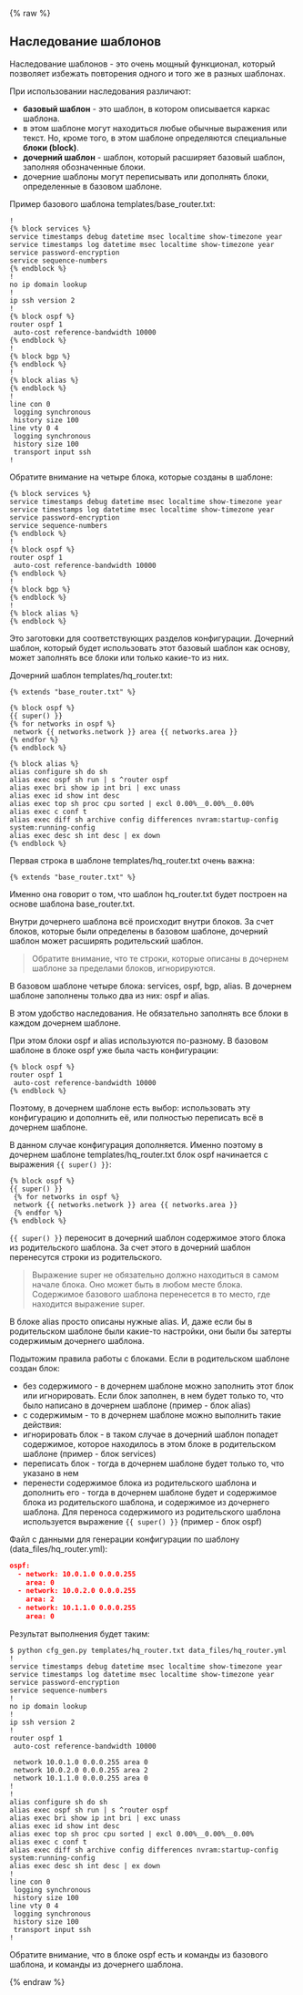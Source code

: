 {% raw %}
## Наследование шаблонов

Наследование шаблонов - это очень мощный функционал, который позволяет избежать повторения одного и того же в разных шаблонах.

При использовании наследования различают:
* __базовый шаблон__ - это шаблон, в котором описывается каркас шаблона.
 * в этом шаблоне могут находиться любые обычные выражения или текст. Но, кроме того, в этом шаблоне определяются специальные __блоки (block)__. 
* __дочерний шаблон__ - шаблон, который расширяет базовый шаблон, заполняя обозначенные блоки.
 * дочерние шаблоны могут переписывать или дополнять блоки, определенные в базовом шаблоне.


Пример базового шаблона templates/base_router.txt:
```
!
{% block services %}
service timestamps debug datetime msec localtime show-timezone year
service timestamps log datetime msec localtime show-timezone year
service password-encryption
service sequence-numbers
{% endblock %}
!
no ip domain lookup
!
ip ssh version 2
!
{% block ospf %}
router ospf 1
 auto-cost reference-bandwidth 10000
{% endblock %}
!
{% block bgp %}
{% endblock %}
!
{% block alias %}
{% endblock %}
!
line con 0
 logging synchronous
 history size 100
line vty 0 4
 logging synchronous
 history size 100
 transport input ssh
!
```

Обратите внимание на четыре блока, которые созданы в шаблоне:
```
{% block services %}
service timestamps debug datetime msec localtime show-timezone year
service timestamps log datetime msec localtime show-timezone year
service password-encryption
service sequence-numbers
{% endblock %}
!
{% block ospf %}
router ospf 1
 auto-cost reference-bandwidth 10000
{% endblock %}
!
{% block bgp %}
{% endblock %}
!
{% block alias %}
{% endblock %}
```

Это заготовки для соответствующих разделов конфигурации.
Дочерний шаблон, который будет использовать этот базовый шаблон как основу, может заполнять все блоки или только какие-то из них.


Дочерний шаблон templates/hq_router.txt:
```
{% extends "base_router.txt" %}

{% block ospf %}
{{ super() }}
{% for networks in ospf %}
 network {{ networks.network }} area {{ networks.area }}
{% endfor %}
{% endblock %}

{% block alias %}
alias configure sh do sh
alias exec ospf sh run | s ^router ospf
alias exec bri show ip int bri | exc unass
alias exec id show int desc
alias exec top sh proc cpu sorted | excl 0.00%__0.00%__0.00%
alias exec c conf t
alias exec diff sh archive config differences nvram:startup-config system:running-config
alias exec desc sh int desc | ex down
{% endblock %}
```

Первая строка в шаблоне templates/hq_router.txt очень важна:
```
{% extends "base_router.txt" %}
```

Именно она говорит о том, что шаблон hq_router.txt будет построен на основе шаблона base_router.txt.

Внутри дочернего шаблона всё происходит внутри блоков.
За счет блоков, которые были определены в базовом шаблоне, дочерний шаблон может расширять родительский шаблон.

> Обратите внимание, что те строки, которые описаны в дочернем шаблоне за пределами блоков, игнорируются.

В базовом шаблоне четыре блока: services, ospf, bgp, alias.
В дочернем шаблоне заполнены только два из них: ospf и alias.

В этом удобство наследования. Не обязательно заполнять все блоки в каждом дочернем шаблоне.

При этом блоки ospf и alias используются по-разному.
В базовом шаблоне в блоке ospf уже была часть конфигурации:
```
{% block ospf %}
router ospf 1
 auto-cost reference-bandwidth 10000
{% endblock %}
```

Поэтому, в дочернем шаблоне есть выбор: использовать эту конфигурацию и дополнить её, или полностью переписать всё в дочернем шаблоне.

В данном случае конфигурация дополняется.
Именно поэтому в дочернем шаблоне templates/hq_router.txt блок ospf начинается с выражения ```{{ super() }}```:
```
{% block ospf %}
{{ super() }}
 {% for networks in ospf %}
 network {{ networks.network }} area {{ networks.area }}
 {% endfor %}
{% endblock %}
```

```{{ super() }}``` переносит в дочерний шаблон содержимое этого блока из родительского шаблона.
За счет этого в дочерний шаблон перенесутся строки из родительского.

> Выражение super не обязательно должно находиться в самом начале блока. Оно может быть в любом месте блока. Содержимое базового шаблона перенесется в то место, где находится выражение super.

В блоке alias просто описаны нужные alias.
И, даже если бы в родительском шаблоне были какие-то настройки, они были бы затерты содержимым дочернего шаблона.

Подытожим правила работы с блоками.
Если в родительском шаблоне создан блок:
* без содержимого - в дочернем шаблоне можно заполнить этот блок или игнорировать. Если блок заполнен, в нем будет только то, что было написано в дочернем шаблоне (пример - блок alias)
* с содержимым - то в дочернем шаблоне можно выполнить такие действия:
 * игнорировать блок - в таком случае в дочерний шаблон попадет содержимое, которое находилось в этом блоке в родительском шаблоне (пример - блок services)
 * переписать блок - тогда в дочернем шаблоне будет только то, что указано в нем
 * перенести содержимое блока из родительского шаблона и дополнить его - тогда в дочернем шаблоне будет и содержимое блока из родительского шаблона, и содержимое из дочернего шаблона. Для переноса содержимого из родительского шаблона используется выражение ```{{ super() }}``` (пример - блок ospf)


Файл с данными для генерации конфигурации по шаблону (data_files/hq_router.yml):
```json
ospf:
  - network: 10.0.1.0 0.0.0.255
    area: 0
  - network: 10.0.2.0 0.0.0.255
    area: 2
  - network: 10.1.1.0 0.0.0.255
    area: 0
```

Результат выполнения будет таким:
```
$ python cfg_gen.py templates/hq_router.txt data_files/hq_router.yml
!
service timestamps debug datetime msec localtime show-timezone year
service timestamps log datetime msec localtime show-timezone year
service password-encryption
service sequence-numbers
!
no ip domain lookup
!
ip ssh version 2
!
router ospf 1
 auto-cost reference-bandwidth 10000

 network 10.0.1.0 0.0.0.255 area 0
 network 10.0.2.0 0.0.0.255 area 2
 network 10.1.1.0 0.0.0.255 area 0
!
!
alias configure sh do sh
alias exec ospf sh run | s ^router ospf
alias exec bri show ip int bri | exc unass
alias exec id show int desc
alias exec top sh proc cpu sorted | excl 0.00%__0.00%__0.00%
alias exec c conf t
alias exec diff sh archive config differences nvram:startup-config system:running-config
alias exec desc sh int desc | ex down
!
line con 0
 logging synchronous
 history size 100
line vty 0 4
 logging synchronous
 history size 100
 transport input ssh
!
```

Обратите внимание, что в блоке ospf есть и команды из базового шаблона, и команды из дочернего шаблона.

{% endraw %}
